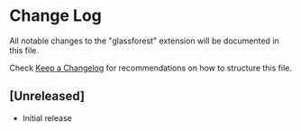 # Change Log

All notable changes to the "glassforest" extension will be documented in this file.

Check [Keep a Changelog](http://keepachangelog.com/) for recommendations on how to structure this file.

## [Unreleased]

- Initial release

